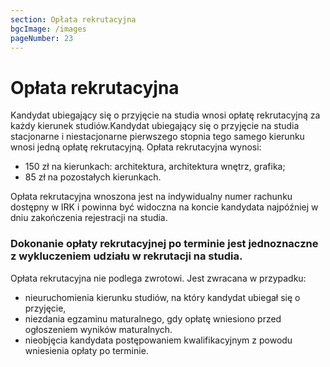 ```yaml
---
section: Opłata rekrutacyjna
bgcImage: /images
pageNumber: 23
---
```


# Opłata rekrutacyjna

Kandydat ubiegający się o przyjęcie na studia wnosi opłatę rekrutacyjną za każdy kierunek studiów.Kandydat ubiegający się o przyjęcie na studia stacjonarne i niestacjonarne pierwszego stopnia tego
samego kierunku wnosi jedną opłatę rekrutacyjną. Opłata rekrutacyjna wynosi:

- 150 zł na kierunkach: architektura, architektura wnętrz, grafika;
- 85 zł na pozostałych kierunkach.

Opłata rekrutacyjna wnoszona jest na indywidualny numer rachunku dostępny w IRK i powinna być widoczna na koncie kandydata najpóźniej w dniu zakończenia rejestracji na studia.

### Dokonanie opłaty rekrutacyjnej po terminie jest jednoznaczne z wykluczeniem udziału w rekrutacji na studia.

Opłata rekrutacyjna nie podlega zwrotowi. Jest zwracana w przypadku:

- nieuruchomienia kierunku studiów, na który kandydat ubiegał się o przyjęcie,
- niezdania egzaminu maturalnego, gdy opłatę wniesiono przed ogłoszeniem wyników maturalnych.
- nieobjęcia kandydata postępowaniem kwalifikacyjnym z powodu wniesienia opłaty po terminie.
